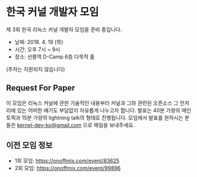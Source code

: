 # 한국 커널 개발자 모임

제 3회 한국 리눅스 커널 개발자 모임을 준비 중입니다.

* 날짜: 2018. 4. 19 (목)
* 시간: 오후 7시 ~ 9시
* 장소: 선릉역 D-Camp 6층 다목적 홀

(주차는 지원되지 않습니다)

## Request For Paper
이 모임은 리눅스 커널에 관한 기술적인 내용부터 커널과 그와 관련된 오픈소스 그 언저리에 있는 어떠한 얘기도 부담없이 자유롭게
나누고자 합니다. 발표는 40분 가량의 메인 토픽과 15분 가량의 lightning talk의 형태로 진행됩니다.
모임에서 발표를 원하시는 분들은 kernel-dev-ko@gmail.com 으로 메일을 보내주세요.

## 이전 모임 정보
* 1회 모임: https://onoffmix.com/event/83625
* 2회 모임: https://onoffmix.com/event/99896
